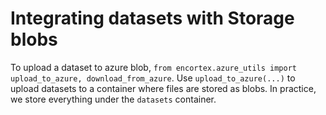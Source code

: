 # Integrating datasets with Storage blobs

To upload a dataset to azure blob, `from encortex.azure_utils import upload_to_azure, download_from_azure`. Use `upload_to_azure(...)` to upload datasets to a container where files are stored as blobs.
In practice, we store everything under the `datasets` container.